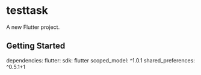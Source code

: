 # testtask

A new Flutter project.

## Getting Started

dependencies:
  flutter:
    sdk: flutter
  scoped_model: ^1.0.1
  shared_preferences: ^0.5.1+1

